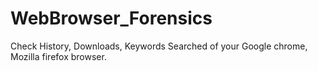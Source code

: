 # WebBrowser_Forensics
Check History, Downloads, Keywords Searched of your Google chrome, Mozilla firefox browser.
